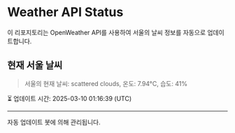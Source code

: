 
# Weather API Status

이 리포지토리는 OpenWeather API를 사용하여 서울의 날씨 정보를 자동으로 업데이트합니다.

## 현재 서울 날씨
> 서울의 현재 날씨: scattered clouds, 온도: 7.94°C, 습도: 41%

⏳ 업데이트 시간: 2025-03-10 01:16:39 (UTC)

---
자동 업데이트 봇에 의해 관리됩니다.
